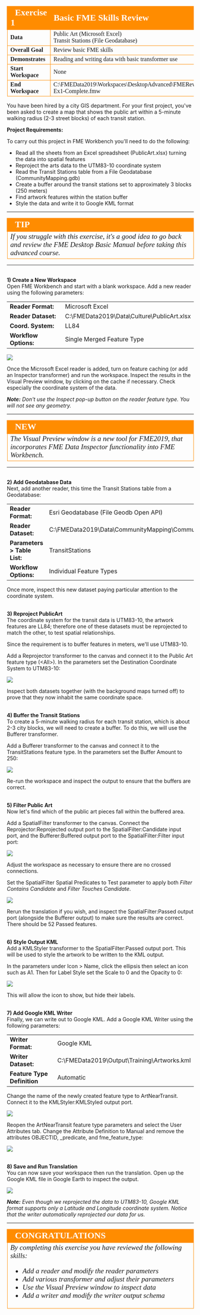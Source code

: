 <!--Exercise Section-->


<table style="border-spacing: 0px;border-collapse: collapse;font-family:serif">
<tr>
<td width=25% style="vertical-align:middle;background-color:darkorange;border: 2px solid darkorange">
<i class="fa fa-cogs fa-lg fa-pull-left fa-fw" style="color:white;padding-right: 12px;vertical-align:text-top"></i>
<span style="color:white;font-size:x-large;font-weight: bold">Exercise 1</span>
</td>
<td style="border: 2px solid darkorange;background-color:darkorange;color:white">
<span style="color:white;font-size:x-large;font-weight: bold">Basic FME Skills Review</span>
</td>
</tr>

<tr>
<td style="border: 1px solid darkorange; font-weight: bold">Data</td>
<td style="border: 1px solid darkorange">Public Art (Microsoft Excel)<br>Transit Stations (File Geodatabase)</td>
</tr>

<tr>
<td style="border: 1px solid darkorange; font-weight: bold">Overall Goal</td>
<td style="border: 1px solid darkorange">Review basic FME skills </td>
</tr>

<tr>
<td style="border: 1px solid darkorange; font-weight: bold">Demonstrates</td>
<td style="border: 1px solid darkorange">Reading and writing data with basic transformer use</td>
</tr>

<tr>
<td style="border: 1px solid darkorange; font-weight: bold">Start Workspace</td>
<td style="border: 1px solid darkorange">None</td>
</tr>

<tr>
<td style="border: 1px solid darkorange; font-weight: bold">End Workspace</td>
<td style="border: 1px solid darkorange">C:\FMEData2019\Workspaces\DesktopAdvanced\FMEReview-Ex1-Complete.fmw
</tr>

</table>

You have been hired by a city GIS department. For your first project, you've been asked to create a map that shows the public art within a 5-minute walking radius (2-3 street blocks) of each transit station.

**Project Requirements:**

To carry out this project in FME Workbench you'll need to do the following:

- Read all the sheets from an Excel spreadsheet (PublicArt.xlsx) turning the data into spatial features 
- Reproject the arts data to the UTM83-10 coordinate system
- Read the Transit Stations table from a File Geodatabase (CommunityMapping.gdb)
- Create a buffer around the transit stations set to approximately 3 blocks (250 meters)
- Find artwork features within the station buffer
- Style the data and write it to Google KML format

---

<!--Tip Section--> 

<table style="border-spacing: 0px">
<tr>
<td style="vertical-align:middle;background-color:darkorange;border: 2px solid darkorange">
<i class="fa fa-info-circle fa-lg fa-pull-left fa-fw" style="color:white;padding-right: 12px;vertical-align:text-top"></i>
<span style="color:white;font-size:x-large;font-weight: bold;font-family:serif">TIP</span>
</td>
</tr>

<tr>
<td style="border: 1px solid darkorange">
<span style="font-family:serif; font-style:italic; font-size:larger">
If you struggle with this exercise, it's a good idea to go back and review the FME Desktop Basic Manual before taking this advanced course. 
</span>
</td>
</tr>
</table>

---

<br>**1) Create a New Workspace**
<br>Open FME Workbench and start with a blank workspace. Add a new reader using the following parameters:
<table>
<tr><td><strong>Reader Format:</strong></td><td>Microsoft Excel</td></tr>
<tr><td><strong>Reader Dataset:</td><td>C:\FMEData2019\Data\Culture\PublicArt.xlsx</td></tr>
<tr><td><strong>Coord. System:</strong></td><td>LL84</td></tr>
<tr><td><strong>Workflow Options:</strong></td><td>Single Merged Feature Type</td></tr>
</table>

![](./Images/Img0.200.Ex1.ExcelReader.png)

Once the Microsoft Excel reader is added, turn on feature caching (or add an Inspector transformer) and run the workspace. Inspect the results in the Visual Preview window, by clicking on the cache if necessary. Check especially the coordinate system of the data.

***Note:*** *Don't use the Inspect pop-up button on the reader feature type. You will not see any geometry.*

---

<!--New Section--> 

<table style="border-spacing: 0px">
<tr>
<td style="vertical-align:middle;background-color:darkorange;border: 2px solid darkorange">
<i class="fa fa-bolt fa-lg fa-pull-left fa-fw" style="color:white;padding-right: 12px;vertical-align:text-top"></i>
<span style="color:white;font-size:x-large;font-weight: bold;font-family:serif">NEW</span>
</td>
</tr>

<tr>
<td style="border: 1px solid darkorange">
<span style="font-family:serif; font-style:italic; font-size:larger">
The Visual Preview window is a new tool for FME2019, that incorporates FME Data Inspector functionality into FME Workbench.
</span>
</td>
</tr>
</table>

---

<br>**2) Add Geodatabase Data**
<br>Next, add another reader, this time the Transit Stations table from a Geodatabase:

<table>
<tr><td><strong>Reader Format:</strong></td><td>Esri Geodatabase (File Geodb Open API)</td></tr>
<tr><td><strong>Reader Dataset:</td><td>C:\FMEData2019\Data\CommunityMapping\CommunityMap.gdb</td></tr>
<tr><td><strong>Parameters &gt; Table List:</strong></td><td>TransitStations</td></tr>
<tr><td><strong>Workflow Options:</strong></td><td>Individual Feature Types</td></tr>
</table>

Once more, inspect this new dataset paying particular attention to the coordinate system.


<br>**3) Reproject PublicArt**
<br>The coordinate system for the transit data is UTM83-10, the artwork features are LL84; therefore one of these datasets must be reprojected to match the other, to test spatial relationships. 

Since the requirement is to buffer features in meters, we'll use UTM83-10. 

Add a Reprojector transformer to the canvas and connect it to the Public Art feature type (&lt;All&gt;). In the parameters set the Destination Coordinate System to UTM83-10:

![](./Images/Img0.201.Ex1.ReprojectorParameters.png)

Inspect both datasets together (with the background maps turned off) to prove that they now inhabit the same coordinate space.


<br>**4) Buffer the Transit Stations**
<br>To create a 5-minute walking radius for each transit station, which is about 2-3 city blocks, we will need to create a buffer. To do this, we will use the Bufferer transformer. 

Add a Bufferer transformer to the canvas and connect it to the TransitStations feature type. In the parameters set the Buffer Amount to 250:

![](./Images/Img0.202.Ex1.BuffererParameters.png)

Re-run the workspace and inspect the output to ensure that the buffers are correct.


<br>**5) Filter Public Art**
<br>Now let's find which of the public art pieces fall within the buffered area. 

Add a SpatialFilter transformer to the canvas. Connect the Reprojector:Reprojected output port to the SpatialFilter:Candidate input port, and the Bufferer:Buffered output port to the SpatialFilter:Filter input port:

![](./Images/Img0.203.Ex1.SpatialFilter.png)

Adjust the workspace as necessary to ensure there are no crossed connections. 

Set the SpatialFilter Spatial Predicates to Test parameter to apply both *Filter Contains Candidate* and *Filter Touches Candidate*.

![](./Images/Img0.204.Ex1.SpatialFilterParameters.png)

Rerun the translation if you wish, and inspect the SpatialFilter:Passed output port (alongside the Bufferer output) to make sure the results are correct. There should be 52 Passed features.


<br>**6) Style Output KML**
<br>Add a KMLStyler transformer to the SpatialFilter:Passed output port. This will be used to style the artwork to be written to the KML output. 

In the parameters under Icon &gt; Name, click the ellipsis then select an icon such as A1. Then for Label Style set the Scale to 0 and the Opacity to 0:

![](./Images/Img0.205.Ex1.KMLStylerParams.png)

This will allow the icon to show, but hide their labels. 


<br>**7) Add Google KML Writer**
<br>Finally, we can write out to Google KML. Add a Google KML Writer using the following parameters:

<table>
<tr><td><strong>Writer Format:</strong></td><td>Google KML</td></tr>
<tr><td><strong>Writer Dataset:</td><td>C:\FMEData2019\Output\Training\Artworks.kml</td></tr>
<tr><td><strong>Feature Type Definition</strong></td><td>Automatic</td></tr>
</table>

Change the name of the newly created feature type to ArtNearTransit. Connect it to the KMLStyler:KMLStyled output port.

![](./Images/Img0.205.Ex1.KMLFeatureType.png)

Reopen the ArtNearTransit feature type parameters and select the User Attributes tab. Change the Attribute Definition to Manual and remove the attributes OBJECTID, &#95;predicate, and fme&#95;feature&#95;type:

![](./Images/Img0.206.Ex1.KMLUserAttributes.png)


<br>**8) Save and Run Translation**
<br>You can now save your workspace then run the translation. Open up the Google KML file in Google Earth to inspect the output.

![](./Images/Img0.207.Ex1.FinalGoogleEarthOutput.png)

***Note:*** *Even though we reprojected the data to UTM83-10, Google KML format supports only a Latitude and Longitude coordinate system. Notice that the writer automatically reprojected our data for us.*

---

<!--Exercise Congratulations Section--> 

<table style="border-spacing: 0px">
<tr>
<td style="vertical-align:middle;background-color:darkorange;border: 2px solid darkorange">
<i class="fa fa-thumbs-o-up fa-lg fa-pull-left fa-fw" style="color:white;padding-right: 12px;vertical-align:text-top"></i>
<span style="color:white;font-size:x-large;font-weight: bold;font-family:serif">CONGRATULATIONS</span>
</td>
</tr>

<tr>
<td style="border: 1px solid darkorange">
<span style="font-family:serif; font-style:italic; font-size:larger">
By completing this exercise you have reviewed the following skills:
<br>
<ul>
<li>Add a reader and modify the reader parameters</li>
<li>Add various transformer and adjust their parameters</li>
<li>Use the Visual Preview window to inspect data</li>
<li>Add a writer and modify the writer output schema</li>
</ul>
</span>
</td>
</tr>
</table>